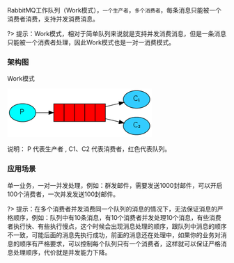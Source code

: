 RabbitMQ工作队列（Work模式），`一个生产者`，`多个消费者`，每条消息只能被一个消费者消费，支持并发消费消息。

?> 提示：Work模式，相对于简单队列来说就是支持并发消费消息，但是一条消息只能被一个消费者处理，因此Work模式也是一对一消费模式。

### 架构图
Work模式

![img](./img/3-1.png)

说明：
P 代表生产者 , C1、C2 代表消费者，红色代表队列。

### 应用场景
单一业务，一对一并发处理，例如：群发邮件，需要发送1000封邮件，可以开启100个消费者，一次并发发送100封邮件。

?> 提示：在多个消费者并发消费同一个队列的消息的情况下，无法保证消息的严格顺序，例如：队列中有10条消息，有10个消费者并发处理10个消息，有些消费者执行快、有些执行慢点，这个时候会出现消息处理的顺序，跟队列中消息的顺序不一致，可能后面的消息先执行成功，前面的消息还在处理中，如果你的业务对消息的顺序有严格要求，可以控制每个队列只有一个消费者，这样就可以保证严格消息处理顺序，代价就是并发能力下降。